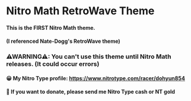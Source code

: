 # Nitro Math RetroWave Theme

#### This is the FIRST Nitro Math theme.
#### (I referenced Nate-Dogg's RetroWave theme)

### ⚠WARNING⚠: You can't use this theme until Nitro Math releases. (It could occur errors)

#### 😀 My Nitro Type profile: https://www.nitrotype.com/racer/dohyun854
#### 🎁 If you want to donate, please send me Nitro Type cash or NT gold

